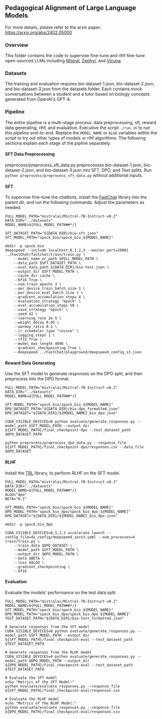 ## Pedagogical Alignment of Large Language Models
For more details, please refer to the arxiv paper: https://arxiv.org/abs/2402.05000

### Overview
This folder contains the code to supervise fine-tune and rlhf fine-tune open-sourced LLMs including [Mistral](https://huggingface.co/mistralai/Mistral-7B-Instruct-v0.2), [Zephyr](HuggingFaceH4/zephyr-7b-beta), and [Vicuna](lmsys/vicuna-7b-v1.5).

### Datasets
The training and evaluation requires bio-dataset-1.json, bio-dataset-2.json, and bio-dataset-3.json from the datasets folder.
Each contains mock conversations between a student and a tutor based on biology concepts generated from OpenAI's GPT-4.

### Pipeline
The entire pipeline is a multi-stage process: data preprocessing, sft, reward data generating, rlhf, and evaluation. Executive the script ```./run.sh``` to run this pipeline end-to-end. Replace the ```MODEL_NAME``` or ```ALGO``` variables within the script to try out other types of models or rlhf algorithms. The following sections explain each stage of the pipline separately.

#### SFT Data Preprocessing
preprocess/preprocess_sft_data.py preprocesses bio-dataset-1.json, bio-dataset-2.json, and bio-dataset-3.json into SFT, DPO, and Test splits.
Run ```python preprocess/preprocess_sft_data.py``` without additional inputs.

#### SFT
To supervise fine-tune the chatbots, install the [FastChat](https://github.com/lm-sys/FastChat/) library into the parent dir, and run the following commands. Adjust the parameters as needed.
```
FULL_MODEL_PATH="mistralai/Mistral-7B-Instruct-v0.2"
DATA_DIR="../datasets"
MODEL_NAME=${FULL_MODEL_PATH##*/}

SFT_DATASET_PATH="${DATA_DIR}/bio-sft.json"
SFT_MODEL_PATH="spock_bio/spock_bio_${MODEL_NAME}"

mkdir -p spock_bio
deepspeed --include localhost:0,1,2,3 --master_port=20001 ../FastChat/fastchat/train/train.py \
    --model_name_or_path $FULL_MODEL_PATH \
    --data_path $SFT_DATASET_PATH \
    --eval_data_path ${DATA_DIR}/bio-test.json \
    --output_dir $SFT_MODEL_PATH \
    --cache_dir cache \
    --bf16 True \
    --num_train_epochs 3 \
    --per_device_train_batch_size 1 \
    --per_device_eval_batch_size 1 \
    --gradient_accumulation_steps 4 \
    --evaluation_strategy "epoch" \
    --eval_accumulation_steps 50 \
    --save_strategy "epoch" \
    --seed 42 \
    --learning_rate 2e-5 \
    --weight_decay 0.05 \
    --warmup_ratio 0.1 \
    --lr_scheduler_type "cosine" \
    --logging_steps 1 \
    --tf32 True \
    --model_max_length 4096 \
    --gradient_checkpointing True \
    --deepspeed ../FastChat/playground/deepspeed_config_s3.json
```

#### Reward Data Generating
Use the SFT model to generate responses on the DPO split, and then preprocess into the DPO format.
```
FULL_MODEL_PATH="mistralai/Mistral-7B-Instruct-v0.2"
DATA_DIR="../datasets"
MODEL_NAME=${FULL_MODEL_PATH##*/}

SFT_MODEL_PATH="spock_bio/spock_bio_${MODEL_NAME}"
DPO_DATASET_PATH="${DATA_DIR}/bio-dpo_formatted.json"
DPO_DATASET="${DATA_DIR}/${MODEL_NAME}_bio_dpo.json"

CUDA_VISIBLE_DEVICES=0 python evaluate/generate_responses.py --model_path $SFT_MODEL_PATH --output_dir ${SFT_MODEL_PATH}/final_checkpoint-dpo --test_dataset_path $DPO_DATASET_PATH

python preprocess/preprocess_dpo_data.py --response_file ${SFT_MODEL_PATH}/final_checkpoint-dpo/responses.csv --data_file $DPO_DATASET
```

#### RLHF
Install the [TRL](https://github.com/huggingface/trl) library, to perform RLHF on the SFT model.
```
FULL_MODEL_PATH="mistralai/Mistral-7B-Instruct-v0.2"
DATA_DIR="../datasets"
MODEL_NAME=${FULL_MODEL_PATH##*/}
ALGO="dpo"
BETA="0.1"

SFT_MODEL_PATH="spock_bio/spock_bio_${MODEL_NAME}"
DPO_MODEL_PATH="spock_bio_dpo/spock_bio_dpo_${MODEL_NAME}"
DPO_DATASET="${DATA_DIR}/${MODEL_NAME}_bio_dpo.json"

mkdir -p spock_bio_dpo

CUDA_VISIBLE_DEVICES=0,1,2,3 accelerate launch --config_file=ds_config/deepspeed_zero3.yaml --num_processes=4 train/train.py \
    --train_data $DPO_DATASET \
    --model_path $SFT_MODEL_PATH \
    --output_dir $DPO_MODEL_PATH \
    --beta $BETA \
    --loss $ALGO \
    --gradient_checkpointing \
    --bf16
```

#### Evaluation
Evaluate the models' performance on the test data split.
```
FULL_MODEL_PATH="mistralai/Mistral-7B-Instruct-v0.2"
MODEL_NAME=${FULL_MODEL_PATH##*/}
SFT_MODEL_PATH="spock_bio/spock_bio_${MODEL_NAME}"
DPO_MODEL_PATH="spock_bio_dpo/spock_bio_dpo_${MODEL_NAME}"
TEST_DATASET_PATH="${DATA_DIR}/bio-test_formatted.json"

# Generate responses from the SFT model
CUDA_VISIBLE_DEVICES=0 python evaluate/generate_responses.py --model_path $SFT_MODEL_PATH --output_dir ${SFT_MODEL_PATH}/final_checkpoint-eval --test_dataset_path $TEST_DATASET_PATH

# Generate responses from the RLHF model
CUDA_VISIBLE_DEVICES=0 python evaluate/generate_responses.py --model_path $DPO_MODEL_PATH --output_dir ${DPO_MODEL_PATH}/final_checkpoint-eval --test_dataset_path $TEST_DATASET_PATH

# Evaluate the SFT model
echo "Metrics of the SFT Model:"
python evaluate/evaluate_responses.py --response_file ${SFT_MODEL_PATH}/final_checkpoint-eval/responses.csv

# Evaluate the RLHF model
echo "Metrics of the RLHF Model:"
python evaluate/evaluate_responses.py --response_file ${DPO_MODEL_PATH}/final_checkpoint-eval/responses.csv
```
